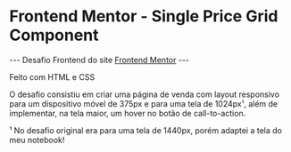 # Frontend Mentor - Single Price Grid Component

--- Desafio Frontend do site [Frontend Mentor](https://www.frontendmentor.io) ---

Feito com HTML e CSS

O desafio consistiu em criar uma página de venda com layout responsivo para um dispositivo móvel de 375px e para uma tela de 1024px¹, além de implementar, na tela maior, um hover no botão de call-to-action.

¹ No desafio original era para uma tela de 1440px, porém adaptei a tela do meu notebook!
